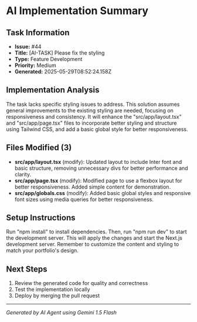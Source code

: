 # AI Implementation Summary

## Task Information
- **Issue:** #44
- **Title:** [AI-TASK] Please fix the styling
- **Type:** Feature Development
- **Priority:** Medium
- **Generated:** 2025-05-29T08:52:24.158Z

## Implementation Analysis
The task lacks specific styling issues to address.  This solution assumes general improvements to the existing styling are needed, focusing on responsiveness and consistency. It will enhance the \"src/app/layout.tsx\" and \"src/app/page.tsx\" files to incorporate better styling and structure using Tailwind CSS, and add a basic global style for better responsiveness.

## Files Modified (3)
- **src/app/layout.tsx** (modify): Updated layout to include Inter font and basic structure, removing unnecessary divs for better performance and clarity.
- **src/app/page.tsx** (modify): Modified page to use a flexbox layout for better responsiveness. Added simple content for demonstration.
- **src/app/globals.css** (modify): Added basic global styles and responsive font sizes using media queries for better responsiveness.

## Setup Instructions
Run \"npm install\" to install dependencies. Then, run \"npm run dev\" to start the development server.  This will apply the changes and start the Next.js development server. Remember to customize the content and styling to match your portfolio's design.

## Next Steps
1. Review the generated code for quality and correctness
2. Test the implementation locally
3. Deploy by merging the pull request

---
*Generated by AI Agent using Gemini 1.5 Flash*

